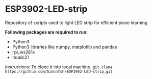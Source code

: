 # ESP3902-LED-strip
Repository of scripts used to light LED strip for efficient piano learning

__Following packages are required to run:__
* Python3
* Python3 libraries like numpy, matplotlib and pandas
* rpi_ws281x
* music21

_Instructions:_
To clone it into local machine,
`git clone https://github.com/SimonTsh/ESP3902-LED-strip.git`
